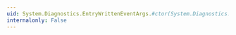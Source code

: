 ```yaml
---
uid: System.Diagnostics.EntryWrittenEventArgs.#ctor(System.Diagnostics.EventLogEntry)
internalonly: False
---
```


